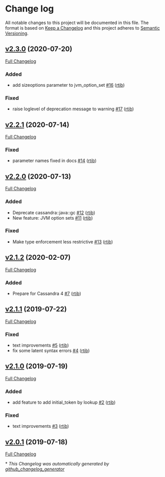 # Change log

All notable changes to this project will be documented in this file. The format is based on [Keep a Changelog](http://keepachangelog.com/en/1.0.0/) and this project adheres to [Semantic Versioning](http://semver.org).

## [v2.3.0](https://github.com/rtib/puppet-cassandra/tree/v2.3.0) (2020-07-20)

[Full Changelog](https://github.com/rtib/puppet-cassandra/compare/v2.2.1...v2.3.0)

### Added

- add sizeoptions parameter to jvm\_option\_set [\#16](https://github.com/rtib/puppet-cassandra/pull/16) ([rtib](https://github.com/rtib))

### Fixed

- raise loglevel of deprecation message to warning [\#17](https://github.com/rtib/puppet-cassandra/pull/17) ([rtib](https://github.com/rtib))

## [v2.2.1](https://github.com/rtib/puppet-cassandra/tree/v2.2.1) (2020-07-14)

[Full Changelog](https://github.com/rtib/puppet-cassandra/compare/v2.2.0...v2.2.1)

### Fixed

- parameter names fixed in docs [\#14](https://github.com/rtib/puppet-cassandra/pull/14) ([rtib](https://github.com/rtib))

## [v2.2.0](https://github.com/rtib/puppet-cassandra/tree/v2.2.0) (2020-07-13)

[Full Changelog](https://github.com/rtib/puppet-cassandra/compare/v2.1.2...v2.2.0)

### Added

- Deprecate cassandra::java::gc [\#12](https://github.com/rtib/puppet-cassandra/pull/12) ([rtib](https://github.com/rtib))
- New feature: JVM option sets [\#11](https://github.com/rtib/puppet-cassandra/pull/11) ([rtib](https://github.com/rtib))

### Fixed

- Make type enforcement less restrictive [\#13](https://github.com/rtib/puppet-cassandra/pull/13) ([rtib](https://github.com/rtib))

## [v2.1.2](https://github.com/rtib/puppet-cassandra/tree/v2.1.2) (2020-02-07)

[Full Changelog](https://github.com/rtib/puppet-cassandra/compare/v2.1.1...v2.1.2)

### Added

- Prepare for Cassandra 4 [\#7](https://github.com/rtib/puppet-cassandra/pull/7) ([rtib](https://github.com/rtib))

## [v2.1.1](https://github.com/rtib/puppet-cassandra/tree/v2.1.1) (2019-07-22)

[Full Changelog](https://github.com/rtib/puppet-cassandra/compare/v2.1.0...v2.1.1)

### Fixed

- text improvements [\#5](https://github.com/rtib/puppet-cassandra/pull/5) ([rtib](https://github.com/rtib))
- fix some latent syntax errors [\#4](https://github.com/rtib/puppet-cassandra/pull/4) ([rtib](https://github.com/rtib))

## [v2.1.0](https://github.com/rtib/puppet-cassandra/tree/v2.1.0) (2019-07-19)

[Full Changelog](https://github.com/rtib/puppet-cassandra/compare/v2.0.1...v2.1.0)

### Added

- add feature to add initial\_token by lookup [\#2](https://github.com/rtib/puppet-cassandra/pull/2) ([rtib](https://github.com/rtib))

### Fixed

- text improvements [\#3](https://github.com/rtib/puppet-cassandra/pull/3) ([rtib](https://github.com/rtib))

## [v2.0.1](https://github.com/rtib/puppet-cassandra/tree/v2.0.1) (2019-07-18)

[Full Changelog](https://github.com/rtib/puppet-cassandra/compare/f5bd00f593220c01e4b87d2d6f76e393075b8e65...v2.0.1)



\* *This Changelog was automatically generated by [github_changelog_generator](https://github.com/skywinder/Github-Changelog-Generator)*
